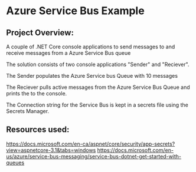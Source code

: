 # Azure Service Bus Example

## Project Overview:
A couple of .NET Core console applications to send messages to and receive messages from a Azure Service Bus queue

The solution consists of two console applications "Sender" and "Reciever".

The Sender populates the Azure Service bus Queue with 10 messages

The Reciever pulls active messages from the Azure Service Bus Queue and prints the to the console.

The Connection string for the Service Bus is kept in a secrets file using the Secrets Manager.

## Resources used:
https://docs.microsoft.com/en-ca/aspnet/core/security/app-secrets?view=aspnetcore-3.1&tabs=windows
https://docs.microsoft.com/en-us/azure/service-bus-messaging/service-bus-dotnet-get-started-with-queues
